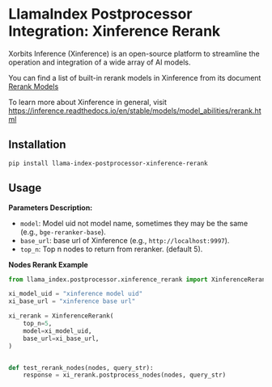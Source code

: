 # LlamaIndex Postprocessor Integration: Xinference Rerank

Xorbits Inference (Xinference) is an open-source platform to streamline the operation and integration of a wide array of AI models.

You can find a list of built-in rerank models in Xinference from its document [Rerank Models](https://inference.readthedocs.io/en/latest/models/builtin/rerank/index.html)

To learn more about Xinference in general, visit https://inference.readthedocs.io/en/stable/models/model_abilities/rerank.html

## Installation

```shell
pip install llama-index-postprocessor-xinference-rerank
```

## Usage

**Parameters Description:**

- `model`: Model uid not model name, sometimes they may be the same (e.g., `bge-reranker-base`).
- `base_url`: base url of Xinference (e.g., `http://localhost:9997`).
- `top_n`: Top n nodes to return from reranker. (default 5).

**Nodes Rerank Example**

```python
from llama_index.postprocessor.xinference_rerank import XinferenceRerank

xi_model_uid = "xinference model uid"
xi_base_url = "xinference base url"

xi_rerank = XinferenceRerank(
    top_n=5,
    model=xi_model_uid,
    base_url=xi_base_url,
)


def test_rerank_nodes(nodes, query_str):
    response = xi_rerank.postprocess_nodes(nodes, query_str)
```